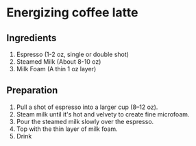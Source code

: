 # Energizing coffee latte

## Ingredients

1. Espresso (1-2 oz, single or double shot)
2. Steamed Milk (About 8-10 oz)
3. Milk Foam (A thin 1 oz layer)

## Preparation

1. Pull a shot of espresso into a larger cup (8–12 oz).
2. Steam milk until it's hot and velvety to create fine microfoam.
3. Pour the steamed milk slowly over the espresso.
4. Top with the thin layer of milk foam.
5. Drink
